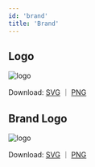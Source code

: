 ```yaml
---
id: 'brand'
title: 'Brand'
---
```


## Logo

![logo](/img/logo/fesod-logo-icon.svg)

Download: [SVG](/img/logo/fesod-logo-icon.svg) ｜ [PNG](/img/logo/fesod-logo-icon.png)

## Brand Logo

![logo](/img/logo/fesod-logo.svg)

Download: [SVG](/img/logo/fesod-logo.svg) ｜ [PNG](/img/logo/fesod-logo.png)
